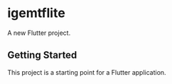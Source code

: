 # igemtflite

A new Flutter project.

## Getting Started

This project is a starting point for a Flutter application.
